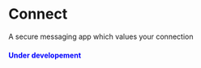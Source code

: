 # Connect
A secure messaging app which values your connection
<h4 style="color:blue"> Under developement </h4>
